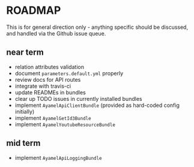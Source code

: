 # ROADMAP #

This is for general direction only - anything specific should be discussed, and handled via the Github issue queue.

## near term ##

* relation attributes validation
* document `parameters.default.yml` properly
* review docs for API routes
* integrate with travis-ci
* update READMEs in bundles
* clear up TODO issues in currently installed bundles
* implement `AyamelApiClientBundle` (provided as hard-coded config initially)
* implement `AyamelGetId3Bundle`
* implement `AyamelYoutubeResourceBundle`

## mid term ##

* implement `AyamelApiLoggingBundle`
